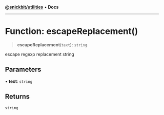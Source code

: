 [**@snickbit/utilities**](../README.md) • **Docs**

***

# Function: escapeReplacement()

> **escapeReplacement**(`text`): `string`

escape regexp replacement string

## Parameters

• **text**: `string`

## Returns

`string`
